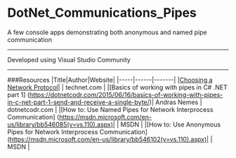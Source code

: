 # DotNet_Communications_Pipes
A few console apps demonstrating both anonymous and named pipe communication

---

Developed using Visual Studio Community

---

###Resources
|Title|Author|Website|
|-----|------|-------|
|[Choosing a Network Protocol](https://technet.microsoft.com/en-us/library/ms187892(v=sql.105).aspx)| | technet.com |
|[Basics of working with pipes in C# .NET part 1] (https://dotnetcodr.com/2015/06/16/basics-of-working-with-pipes-in-c-net-part-1-send-and-receive-a-single-byte/)| Andras Nemes | dotnetcodr.com |
|[How to: Use Named Pipes for Network Interprocess Communication] (https://msdn.microsoft.com/en-us/library/bb546085(v=vs.110).aspx)| | MSDN |
|[How to: Use Anonymous Pipes for Network Interprocess Communication] (https://msdn.microsoft.com/en-us/library/bb546102(v=vs.110).aspx)| | MSDN |
